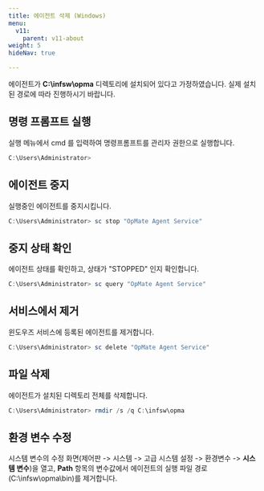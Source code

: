 ```yaml
---
title: 에이전트 삭제 (Windows)
menu:
  v11:
    parent: v11-about
weight: 5
hideNav: true

---
```


에이전트가 **C:\infsw\opma** 디렉토리에 설치되어 있다고 가정하였습니다. 실제 설치된 경로에 따라 진행하시기 바랍니다.

## 명령 프롬프트 실행

실행 메뉴에서 cmd 를 입력하여 명령프롬프트를 관리자 권한으로 실행합니다.

```powershell
C:\Users\Administrator> 
```

## 에이전트 중지

실행중인 에이전트를 중지시킵니다.

```powershell
C:\Users\Administrator> sc stop "OpMate Agent Service"

```

## 중지 상태 확인

에이전트 상태를 확인하고, 상태가 "STOPPED" 인지 확인합니다.

```powershell
C:\Users\Administrator> sc query "OpMate Agent Service"
```

## 서비스에서 제거

윈도우즈 서비스에 등록된 에이전트를 제거합니다.

```powershell
C:\Users\Administrator> sc delete "OpMate Agent Service"
```

## 파일 삭제

에이전트가 설치된 디렉토리 전체를 삭제합니다.

```powershell
C:\Users\Administrator> rmdir /s /q C:\infsw\opma
```

## 환경 변수 수정

시스템 변수의 수정 화면(제어판 -> 시스템 -> 고급 시스템 설정 -> 환경변수 -> **시스템 변수**)을 열고,
**Path** 항목의 변수값에서 에이전트의 실행 파일 경로(C:\infsw\opma\bin)를 제거합니다.
